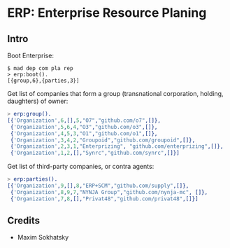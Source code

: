 ERP: Enterprise Resource Planing
================================

Intro
-----

Boot Enterprise:

```
$ mad dep com pla rep
> erp:boot().
[{group,6},{parties,3}]
```

Get list of companies that form a group (transnational corporation, holding, daughters) of owner:

```erlang
> erp:group().
[{'Organization',6,[],5,"O7","github.com/o7",[]},
 {'Organization',5,6,4,"O3","github.com/o3",[]},
 {'Organization',4,5,3,"O1","github.com/o1",[]},
 {'Organization',3,4,2,"Groupoid","github.com/groupoid",[]},
 {'Organization',2,3,1,"Enterprizing", "github.com/enterprizing",[]},
 {'Organization',1,2,[],"Synrc","github.com/synrc",[]}]
```

Get list of third-party companies, or contra agents:

```erlang
> erp:parties().
[{'Organization',9,[],8,"ERP+SCM","github.com/supply",[]},
 {'Organization',8,9,7,"NYNJA Group","github.com/nynja-mc", []},
 {'Organization',7,8,[],"Privat48","github.com/privat48",[]}]
```

Credits
-------

* Maxim Sokhatsky
